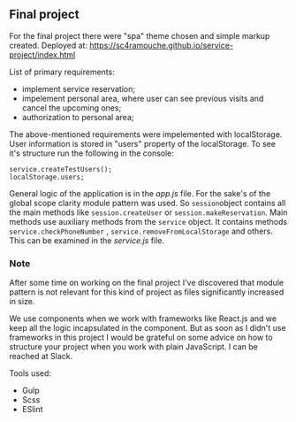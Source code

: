 ## Final project

For the final project there were "spa" theme chosen and simple markup created.
Deployed at: https://sc4ramouche.github.io/service-project/index.html

List of primary requirements:
* implement service reservation;
* impelement personal area, where user can see previous visits and cancel the upcoming ones;
* authorization to personal area;

The above-mentioned requirements were impelemented with localStorage. User information is stored in "users" property of the localStorage. To see it's structure run the following in the console:

```
service.createTestUsers();
localStorage.users; 
```

General logic of the application is in the _app.js_ file. For the sake's of the global scope clarity module pattern was used. So `session`object contains all the main methods like `session.createUser` or `session.makeReservation`. Main methods use auxiliary methods from the `service` object. It contains methods `service.checkPhoneNumber` , `service.removeFromLocalStorage` and others. This can be examined in the _service.js_ file.

### Note

After some time on working on the final project I've discovered that module pattern is not relevant for this kind of project as files significantly increased in size.

We use components when we work with frameworks like React.js and we keep all the logic incapsulated in the component. But as soon as I didn't use frameworks in this project I would be grateful on some advice on how to structure your project when you work with plain JavaScript. I can be reached at Slack.

Tools used:
* Gulp
* Scss
* ESlint
